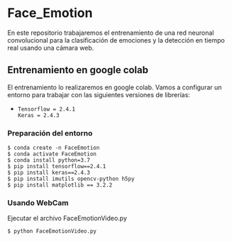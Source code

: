 # **Face_Emotion**
En este repositorio trabajaremos el entrenamiento de una red neuronal convolucional para la clasificación de emociones y la detección en tiempo real usando una cámara web. 

## Entrenamiento en google colab

El entrenamiento lo realizaremos en google colab. Vamos a configurar un entorno para trabajar con las siguientes versiones de librerías:
    
*     Tensorflow = 2.4.1
      Keras = 2.4.3 

### Preparación del entorno

    $ conda create -n FaceEmotion
    $ conda activate FaceEmotion
    $ conda install python=3.7
    $ pip install tensorflow==2.4.1
    $ pip install keras==2.4.3
    $ pip install imutils opencv-python h5py
    $ pip install matplotlib == 3.2.2
    
### Usando WebCam

Ejecutar el archivo FaceEmotionVideo.py

    $ python FaceEmotionVideo.py
